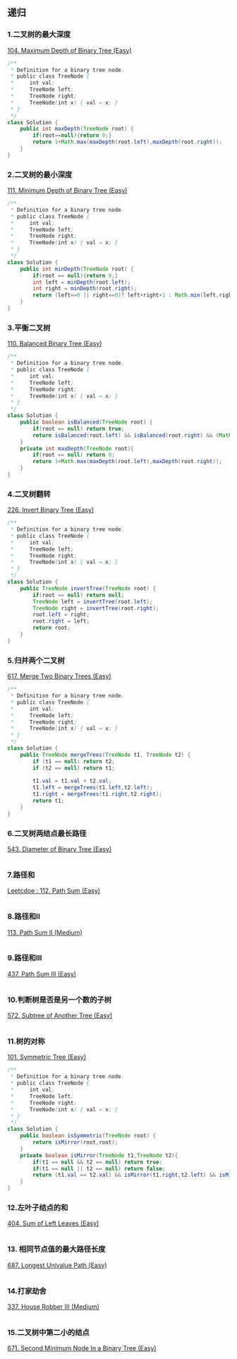 
## 递归
### 1.二叉树的最大深度
[104. Maximum Depth of Binary Tree (Easy)](https://leetcode.com/problems/maximum-depth-of-binary-tree/description/)

```java
/**
 * Definition for a binary tree node.
 * public class TreeNode {
 *     int val;
 *     TreeNode left;
 *     TreeNode right;
 *     TreeNode(int x) { val = x; }
 * }
 */
class Solution {
    public int maxDepth(TreeNode root) {
        if(root==null){return 0;}
        return 1+Math.max(maxDepth(root.left),maxDepth(root.right));
    }
}
```
### 2.二叉树的最小深度
[111. Minimum Depth of Binary Tree (Easy)](https://leetcode.com/problems/minimum-depth-of-binary-tree/description/)

```java
/**
 * Definition for a binary tree node.
 * public class TreeNode {
 *     int val;
 *     TreeNode left;
 *     TreeNode right;
 *     TreeNode(int x) { val = x; }
 * }
 */
class Solution {
    public int minDepth(TreeNode root) {
        if(root == null){return 0;}
        int left = minDepth(root.left);
        int right = minDepth(root.right);
        return (left==0 || right==0)? left+right+1 : Math.min(left,right) + 1;
    }
}
```

### 3.平衡二叉树
[110. Balanced Binary Tree (Easy)](https://leetcode.com/problems/balanced-binary-tree/description/)

```java
/**
 * Definition for a binary tree node.
 * public class TreeNode {
 *     int val;
 *     TreeNode left;
 *     TreeNode right;
 *     TreeNode(int x) { val = x; }
 * }
 */
class Solution {
    public boolean isBalanced(TreeNode root) {
        if(root == null) return true;
        return isBalanced(root.left) && isBalanced(root.right) && (Math.abs(maxDepth(root.left)-maxDepth(root.right))<=1);
    }
    private int maxDepth(TreeNode root){
        if(root == null) return 0;
        return 1+Math.max(maxDepth(root.left),maxDepth(root.right));
    }
}
```

### 4.二叉树翻转
[226. Invert Binary Tree (Easy)](https://leetcode.com/problems/invert-binary-tree/description/)

```java
/**
 * Definition for a binary tree node.
 * public class TreeNode {
 *     int val;
 *     TreeNode left;
 *     TreeNode right;
 *     TreeNode(int x) { val = x; }
 * }
 */
class Solution {
    public TreeNode invertTree(TreeNode root) {
        if(root == null) return null;
        TreeNode left = invertTree(root.left);
        TreeNode right = invertTree(root.right);
        root.left = right;
        root.right = left;
        return root;
    }
}
```

### 5.归并两个二叉树
[617. Merge Two Binary Trees (Easy)](https://leetcode.com/problems/merge-two-binary-trees/description/)

```java
/**
 * Definition for a binary tree node.
 * public class TreeNode {
 *     int val;
 *     TreeNode left;
 *     TreeNode right;
 *     TreeNode(int x) { val = x; }
 * }
 */
class Solution {
    public TreeNode mergeTrees(TreeNode t1, TreeNode t2) {
        if (t1 == null) return t2;
        if (t2 == null) return t1;
        
        t1.val = t1.val + t2.val;
        t1.left = mergeTrees(t1.left,t2.left);
        t1.right = mergeTrees(t1.right,t2.right);
        return t1;
    }
}
```

### 6.二叉树两结点最长路径
[543. Diameter of Binary Tree (Easy)](https://leetcode.com/problems/diameter-of-binary-tree/description/)

```java

```

### 7.路径和
[Leetcdoe : 112. Path Sum (Easy)](https://leetcode.com/problems/path-sum/description/)

```java

```

### 8.路径和II
[113. Path Sum II (Medium)](https://leetcode.com/problems/path-sum-ii/)

```java

```

### 9.路径和III
[437. Path Sum III (Easy)](https://leetcode.com/problems/path-sum-iii/)

```java

```

### 10.判断树是否是另一个数的子树
[572. Subtree of Another Tree (Easy)](https://leetcode.com/problems/subtree-of-another-tree/description/)

```java

```

### 11.树的对称
[101. Symmetric Tree (Easy)](https://leetcode.com/problems/symmetric-tree/description/)

```java
/**
 * Definition for a binary tree node.
 * public class TreeNode {
 *     int val;
 *     TreeNode left;
 *     TreeNode right;
 *     TreeNode(int x) { val = x; }
 * }
 */
class Solution {
    public boolean isSymmetric(TreeNode root) {
        return isMirror(root,root);
    }
    private boolean isMirror(TreeNode t1,TreeNode t2){
        if(t1 == null && t2 == null) return true;
        if(t1 == null || t2 == null) return false;
        return (t1.val == t2.val) && isMirror(t1.right,t2.left) && isMirror(t1.left,t2.right);
    }
}
```

### 12.左叶子结点的和
[404. Sum of Left Leaves (Easy)](https://leetcode.com/problems/sum-of-left-leaves/description/)

```java

```

### 13. 相同节点值的最大路径长度
[687. Longest Univalue Path (Easy)](https://leetcode.com/problems/longest-univalue-path/)

```java

```

### 14.打家劫舍
[337. House Robber III (Medium)](https://leetcode.com/problems/house-robber-iii/)

```java

```

### 15.二叉树中第二小的结点
[671. Second Minimum Node In a Binary Tree (Easy)](https://leetcode.com/problems/second-minimum-node-in-a-binary-tree/description/)

```java

```